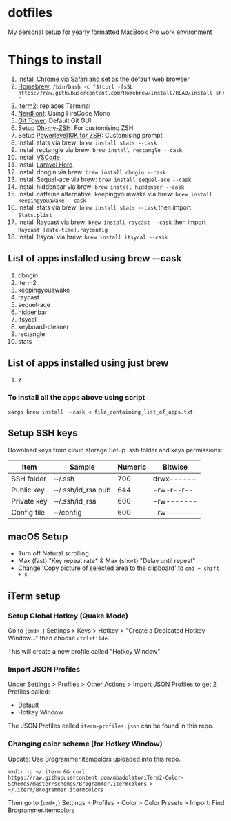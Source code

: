# dotfiles
My personal setup for yearly formatted MacBook Pro work environment

# Things to install
1. Install Chrome via Safari and set as the default web browser
2. [Homebrew](https://brew.sh): `/bin/bash -c "$(curl -fsSL https://raw.githubusercontent.com/Homebrew/install/HEAD/install.sh)"`
3. [iterm2](https://iterm2.com/): replaces Terminal
4. [NerdFont](https://www.nerdfonts.com/font-downloads): Using FiraCode Mono
5. [Git Tower](https://www.git-tower.com/mac): Default Git GUI
6. Setup [Oh-my-ZSH](https://ohmyz.sh/#install): For customising ZSH
7. Setup [Powerlevel10K for ZSH](https://github.com/romkatv/powerlevel10k): Customising prompt
8. Install stats via brew: `brew install stats --cask`
9. Install rectangle via brew: `brew install rectangle --cask`
10. Install [VSCode](https://code.visualstudio.com/Download)
11. Install [Laravel Herd](https://herd.laravel.com/)
12. Install dbngin via brew: `brew install dbngin --cask`
13. Install Sequel-ace via brew: `brew install sequel-ace --cask`
14. Install hiddenbar via brew: `brew install hiddenbar --cask`
15. Install caffeine alternative: keepingyouawake via brew: `brew install keepingyouawake --cask`
16. Install stats via brew: `brew install stats --cask` then import `Stats.plist`
17. Install Raycast via brew: `brew install raycast --cask` then import `Raycast [date-time].rayconfig`
18. Install Itsycal via brew: `brew install itsycal --cask`

## List of apps installed using brew --cask

1. dbngin
2. iterm2
3. keepingyouawake
4. raycast
5. sequel-ace
6. hiddenbar
7. itsycal
8. keyboard-cleaner
9. rectangle
10. stats

## List of apps installed using just brew
1. z

### To install all the apps above using script
`xargs brew install --cask < file_containing_list_of_apps.txt`

## Setup SSH keys
Download keys from cloud storage
Setup .ssh folder and keys permissions:

| Item        | Sample            | Numeric | Bitwise    | 
| ----------- | ----------------- | ------- | ---------- |
| SSH folder  | ~/.ssh            | 700     | drwx------ |
| Public key  |	~/.ssh/id_rsa.pub | 644     | -rw-r--r-- |
| Private key |	~/.ssh/id_rsa     | 600     | -rw------- |
| Config file | ~/config          | 600     | -rw------- |

## macOS Setup
* Turn off Natural scrolling
* Max (fast) "Key repeat rate* & Max (short) "Delay until repeat"
* Change 'Copy picture of selected area to the clipboard' to `cmd + shift + s`

## iTerm setup

### Setup Global Hotkey (Quake Mode)
Go to (`cmd+,`) Settings > Keys > Hotkey > "Create a Dedicated Hotkey Window..." then choose `ctrl+tilde`.

This will create a new profile called "Hotkey Window"

### Import JSON Profiles
Under Settings > Profiles > Other Actions > Import JSON Profiles to get 2 Profiles called:

* Default
* Hotkey Window

The JSON Profiles called `iterm-profiles.json` can be found in this repo.

### Changing color scheme (for Hotkey Window)
Update: Use Brogrammer.itemcolors uploaded into this repo.

`mkdir -p ~/.iterm && curl https://raw.githubusercontent.com/mbadolato/iTerm2-Color-Schemes/master/schemes/Brogrammer.itermcolors > ~/.iterm/Brogrammer.itermcolors`

Then go to (`cmd+,`) Settings > Profiles > Color > Color Presets > Import: Find Brogrammer.itemcolors


